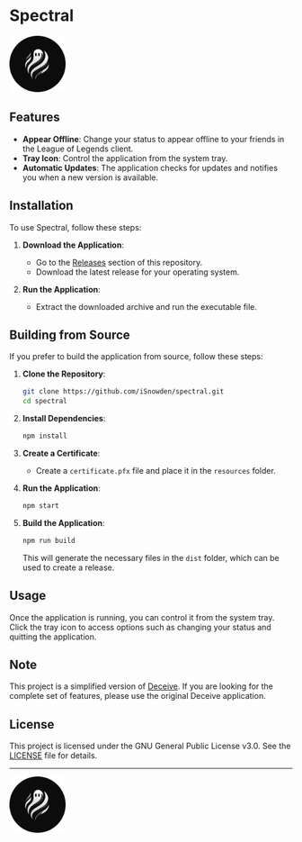# Spectral

<img src="https://raw.githubusercontent.com/iSnowden/spectral/refs/heads/main/resources/icon.png" alt="Spectral Application" width="100">

## Features

- **Appear Offline**: Change your status to appear offline to your friends in the League of Legends client.
- **Tray Icon**: Control the application from the system tray.
- **Automatic Updates**: The application checks for updates and notifies you when a new version is available.

## Installation

To use Spectral, follow these steps:

1. **Download the Application**:
   - Go to the [Releases](https://github.com/iSnowden/spectral/releases) section of this repository.
   - Download the latest release for your operating system.

2. **Run the Application**:
   - Extract the downloaded archive and run the executable file.

## Building from Source

If you prefer to build the application from source, follow these steps:

1. **Clone the Repository**:
    ```bash
    git clone https://github.com/iSnowden/spectral.git
    cd spectral
    ```

2. **Install Dependencies**:
    ```bash
    npm install
    ```

3. **Create a Certificate**:
    - Create a `certificate.pfx` file and place it in the `resources` folder.

4. **Run the Application**:
    ```bash
    npm start
    ```

5. **Build the Application**:
    ```bash
    npm run build
    ```

    This will generate the necessary files in the `dist` folder, which can be used to create a release.

## Usage

Once the application is running, you can control it from the system tray. Click the tray icon to access options such as changing your status and quitting the application.

## Note

This project is a simplified version of [Deceive](https://github.com/molenzwiebel/Deceive). If you are looking for the complete set of features, please use the original Deceive application.

## License

This project is licensed under the GNU General Public License v3.0. See the [LICENSE](LICENSE) file for details.

---

<img src="https://raw.githubusercontent.com/iSnowden/spectral/refs/heads/main/resources/icon.png" alt="Spectral Application" width="100">
